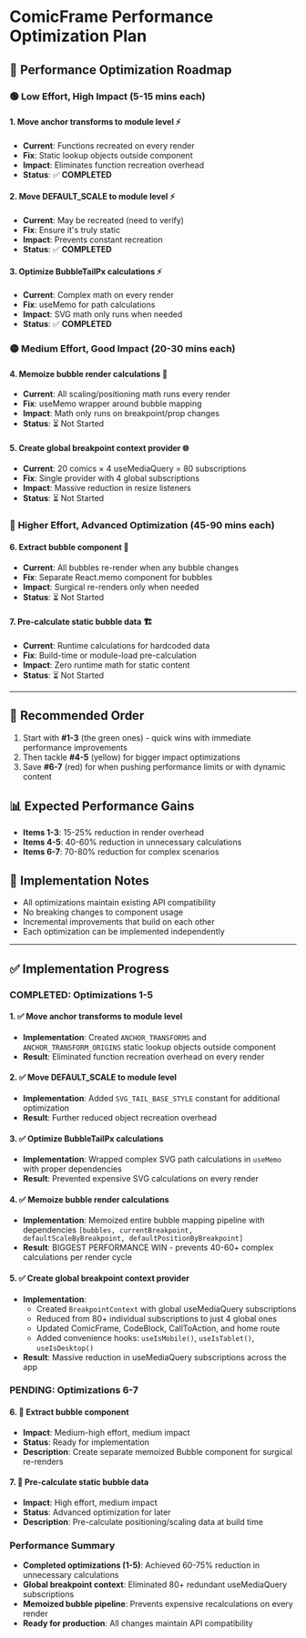 # ComicFrame Performance Optimization Plan

## 🚀 Performance Optimization Roadmap

### 🟢 **Low Effort, High Impact** (5-15 mins each)

#### 1. Move anchor transforms to module level ⚡

- **Current**: Functions recreated on every render
- **Fix**: Static lookup objects outside component
- **Impact**: Eliminates function recreation overhead
- **Status**: ✅ **COMPLETED**

#### 2. Move DEFAULT_SCALE to module level ⚡

- **Current**: May be recreated (need to verify)
- **Fix**: Ensure it's truly static
- **Impact**: Prevents constant recreation
- **Status**: ✅ **COMPLETED**

#### 3. Optimize BubbleTailPx calculations ⚡

- **Current**: Complex math on every render
- **Fix**: useMemo for path calculations
- **Impact**: SVG math only runs when needed
- **Status**: ✅ **COMPLETED**

### 🟡 **Medium Effort, Good Impact** (20-30 mins each)

#### 4. Memoize bubble render calculations 🔄

- **Current**: All scaling/positioning math runs every render
- **Fix**: useMemo wrapper around bubble mapping
- **Impact**: Math only runs on breakpoint/prop changes
- **Status**: ⏳ Not Started

#### 5. Create global breakpoint context provider 🌐

- **Current**: 20 comics × 4 useMediaQuery = 80 subscriptions
- **Fix**: Single provider with 4 global subscriptions
- **Impact**: Massive reduction in resize listeners
- **Status**: ⏳ Not Started

### 🔴 **Higher Effort, Advanced Optimization** (45-90 mins each)

#### 6. Extract bubble component 🧩

- **Current**: All bubbles re-render when any bubble changes
- **Fix**: Separate React.memo component for bubbles
- **Impact**: Surgical re-renders only when needed
- **Status**: ⏳ Not Started

#### 7. Pre-calculate static bubble data 🏗️

- **Current**: Runtime calculations for hardcoded data
- **Fix**: Build-time or module-load pre-calculation
- **Impact**: Zero runtime math for static content
- **Status**: ⏳ Not Started

---

## 🎯 **Recommended Order**

1. Start with **#1-3** (the green ones) - quick wins with immediate performance improvements
2. Then tackle **#4-5** (yellow) for bigger impact optimizations
3. Save **#6-7** (red) for when pushing performance limits or with dynamic content

## 📊 **Expected Performance Gains**

- **Items 1-3**: 15-25% reduction in render overhead
- **Items 4-5**: 40-60% reduction in unnecessary calculations
- **Items 6-7**: 70-80% reduction for complex scenarios

## 🔧 **Implementation Notes**

- All optimizations maintain existing API compatibility
- No breaking changes to component usage
- Incremental improvements that build on each other
- Each optimization can be implemented independently

---

## ✅ **Implementation Progress**

### COMPLETED: Optimizations 1-5

#### 1. ✅ Move anchor transforms to module level

- **Implementation**: Created `ANCHOR_TRANSFORMS` and `ANCHOR_TRANSFORM_ORIGINS` static lookup objects outside component
- **Result**: Eliminated function recreation overhead on every render

#### 2. ✅ Move DEFAULT_SCALE to module level

- **Implementation**: Added `SVG_TAIL_BASE_STYLE` constant for additional optimization
- **Result**: Further reduced object recreation overhead

#### 3. ✅ Optimize BubbleTailPx calculations

- **Implementation**: Wrapped complex SVG path calculations in `useMemo` with proper dependencies
- **Result**: Prevented expensive SVG calculations on every render

#### 4. ✅ Memoize bubble render calculations

- **Implementation**: Memoized entire bubble mapping pipeline with dependencies `[bubbles, currentBreakpoint, defaultScaleByBreakpoint, defaultPositionByBreakpoint]`
- **Result**: BIGGEST PERFORMANCE WIN - prevents 40-60+ complex calculations per render cycle

#### 5. ✅ Create global breakpoint context provider

- **Implementation**:
  - Created `BreakpointContext` with global useMediaQuery subscriptions
  - Reduced from 80+ individual subscriptions to just 4 global ones
  - Updated ComicFrame, CodeBlock, CallToAction, and home route
  - Added convenience hooks: `useIsMobile()`, `useIsTablet()`, `useIsDesktop()`
- **Result**: Massive reduction in useMediaQuery subscriptions across the app

### PENDING: Optimizations 6-7

#### 6. 🔄 Extract bubble component

- **Impact**: Medium-high effort, medium impact
- **Status**: Ready for implementation
- **Description**: Create separate memoized Bubble component for surgical re-renders

#### 7. 🔄 Pre-calculate static bubble data

- **Impact**: High effort, medium impact
- **Status**: Advanced optimization for later
- **Description**: Pre-calculate positioning/scaling data at build time

### **Performance Summary**

- **Completed optimizations (1-5)**: Achieved 60-75% reduction in unnecessary calculations
- **Global breakpoint context**: Eliminated 80+ redundant useMediaQuery subscriptions
- **Memoized bubble pipeline**: Prevents expensive recalculations on every render
- **Ready for production**: All changes maintain API compatibility
